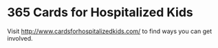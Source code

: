 # 365 Cards for Hospitalized Kids
Visit http://www.cardsforhospitalizedkids.com/ to find ways you can get involved.